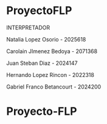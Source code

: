 # ProyectoFLP

INTERPRETADOR

Natalia Lopez Osorio - 2025618

Carolain JImenez Bedoya - 2071368

Juan Steban Diaz - 2024147

Hernando Lopez Rincon - 2022318

Gabriel Franco Betancourt - 2024200


# Proyecto-FLP
